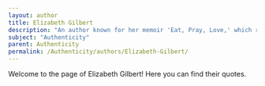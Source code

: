 ```yaml
---
layout: author
title: Elizabeth Gilbert
description: "An author known for her memoir 'Eat, Pray, Love,' which reflects on the pursuit of a life of authenticity and self-discovery."
subject: "Authenticity"
parent: Authenticity
permalink: /Authenticity/authors/Elizabeth-Gilbert/
---
```


Welcome to the page of Elizabeth Gilbert! Here you can find their quotes.
